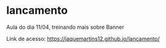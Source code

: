 # lancamento
 Aula do dia 11/04, treinando mais sobre Banner

Link de acesso: https://jaquemartins12.github.io/lancamento/
